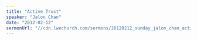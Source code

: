 ```yaml
---
title: "Active Trust"
speaker: "Jalon Chan"
date: "2012-02-12"
sermonUrl: "//cdn.lwechurch.com/sermons/20120212_sunday_jalon_chan_active_trust.mp3"
---
```

